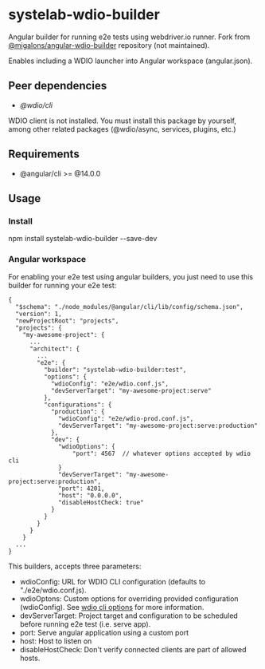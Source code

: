 # systelab-wdio-builder

Angular builder for running e2e tests using webdriver.io runner. Fork from [@migalons/angular-wdio-builder](https://github.com/migalons/angular-wdio-builder) repository (not maintained).

Enables including a WDIO launcher into Angular workspace (angular.json).

## Peer dependencies

- _@wdio/cli_

WDIO client is not installed. You must install this package by yourself, among other related packages (@wdio/async, services, plugins, etc.)

## Requirements

- @angular/cli >= @14.0.0

## Usage

### Install 

npm install systelab-wdio-builder --save-dev

### Angular workspace

For enabling your e2e test using angular builders, you just need to use this builder for running your e2e test:

```
{
  "$schema": "./node_modules/@angular/cli/lib/config/schema.json",
  "version": 1,
  "newProjectRoot": "projects",
  "projects": {
    "my-awesome-project": {
      ...
      "architect": {
        ...
        "e2e": {
          "builder": "systelab-wdio-builder:test",
          "options": {
            "wdioConfig": "e2e/wdio.conf.js",
            "devServerTarget": "my-awesome-project:serve"
          },
          "configurations": {
            "production": {
              "wdioConfig": "e2e/wdio-prod.conf.js",
              "devServerTarget": "my-awesome-project:serve:production"
            },
            "dev": {
              "wdioOptions": {
                  "port": 4567  // whatever options accepted by wdio cli
              }
              "devServerTarget": "my-awesome-project:serve:production",
              "port": 4201,
              "host": "0.0.0.0",
              "disableHostCheck: true"
            }
          }
        }
      }
    }
  ...
}
```

This builders, accepts three parameters:

- wdioConfig: URL for WDIO CLI configuration (defaults to "./e2e/wdio.conf.js).
- wdioOptons: Custom options for overriding provided configuration (wdioConfig). See [wdio cli options](https://webdriver.io/docs/clioptions.html) for more information.
- devServerTarget: Project target and configuration to be scheduled before running e2e test (i.e. serve app).
- port: Serve angular application using a custom port
- host: Host to listen on
- disableHostCheck: Don't verify connected clients are part of allowed hosts.


